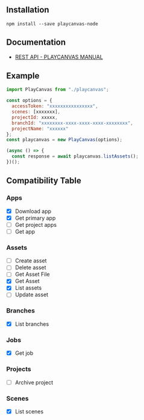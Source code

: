 ## Installation

```
npm install --save playcanvas-node
```

## Documentation
- [REST API - PLAYCANVAS MANUAL](https://developer.playcanvas.com/en/user-manual/api/)


## Example
```javascript
import PlayCanvas from "./playcanvas";

const options = {
  accessToken: "xxxxxxxxxxxxxxxx",
  scenes: [xxxxxxx],
  projectId: xxxxx,
  branchId: "xxxxxxxx-xxxx-xxxx-xxxx-xxxxxxxx",
  projectName: "xxxxxx"
};
const playcanvas = new PlayCanvas(options);

(async () => {
  const response = await playcanvas.listAssets();
})();

```

## Compatibility Table

### Apps

- [x] Download app
- [x] Get primary app
- [ ] Get project apps
- [ ] Get app

### Assets

- [ ] Create asset
- [ ] Delete asset
- [ ] Get Asset File
- [x] Get Asset
- [x] List assets
- [ ] Update asset

### Branches

- [x] List branches
### Jobs
- [x] Get job
  
### Projects

- [ ] Archive project

### Scenes
- [x] List scenes
